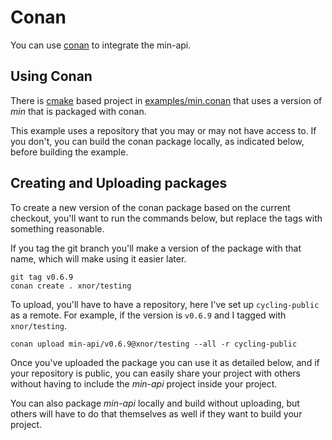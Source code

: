 # Conan

You can use [conan](https://conan.io/) to integrate the min-api.

## Using Conan

There is [cmake](https://cmake.org/) based project in [examples/min.conan](examples/min.conan)
that uses a version of *min* that is packaged with conan.

This example uses a repository that you may or may not have access to. If you
don't, you can build the conan package locally, as indicated below, before
building the example.

## Creating and Uploading packages

To create a new version of the conan package based on the current checkout,
you'll want to run the commands below, but replace the tags with something
reasonable.

If you tag the git branch you'll make a version of the package with that name,
which will make using it easier later.

```shell
git tag v0.6.9
conan create . xnor/testing
```

To upload, you'll have to have a repository, here I've set up `cycling-public` as a remote.
For example, if the version is `v0.6.9` and I tagged with `xnor/testing`.

```shell
conan upload min-api/v0.6.9@xnor/testing --all -r cycling-public
```

Once you've uploaded the package you can use it as detailed below, and if your
repository is public, you can easily share your project with others without having
to include the *min-api* project inside your project.

You can also package *min-api* locally and build without uploading, but others will
have to do that themselves as well if they want to build your project.
